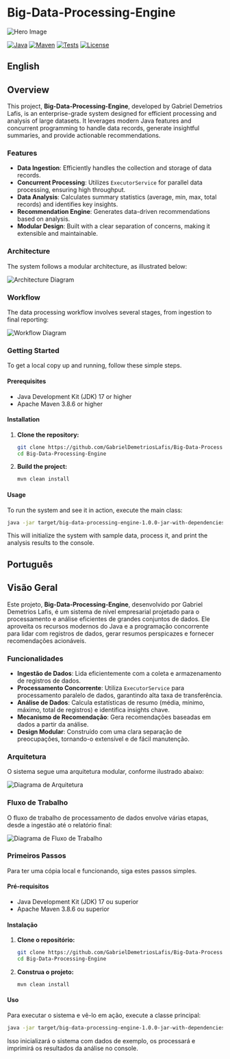 # Big-Data-Processing-Engine

![Hero Image](docs/hero_image.png)

[![Java](https://img.shields.io/badge/Java-17-blue?logo=java&logoColor=white)](https://www.java.com/)
[![Maven](https://img.shields.io/badge/Maven-3.8.6-red?logo=apache-maven&logoColor=white)](https://maven.apache.org/)
[![Tests](https://img.shields.io/badge/Tests-Passing-brightgreen)](./src/test/java/com/galafis/bigdataprocessingengine/BigDataProcessingSystemTest.java)
[![License](https://img.shields.io/badge/License-MIT-green)](LICENSE)

## English

## Overview

This project, **Big-Data-Processing-Engine**, developed by Gabriel Demetrios Lafis, is an enterprise-grade system designed for efficient processing and analysis of large datasets. It leverages modern Java features and concurrent programming to handle data records, generate insightful summaries, and provide actionable recommendations.

### Features

*   **Data Ingestion**: Efficiently handles the collection and storage of data records.
*   **Concurrent Processing**: Utilizes `ExecutorService` for parallel data processing, ensuring high throughput.
*   **Data Analysis**: Calculates summary statistics (average, min, max, total records) and identifies key insights.
*   **Recommendation Engine**: Generates data-driven recommendations based on analysis.
*   **Modular Design**: Built with a clear separation of concerns, making it extensible and maintainable.

### Architecture

The system follows a modular architecture, as illustrated below:

![Architecture Diagram](docs/diagrams/architecture.png)

### Workflow

The data processing workflow involves several stages, from ingestion to final reporting:

![Workflow Diagram](docs/diagrams/workflow.png)

### Getting Started

To get a local copy up and running, follow these simple steps.

#### Prerequisites

*   Java Development Kit (JDK) 17 or higher
*   Apache Maven 3.8.6 or higher

#### Installation

1.  **Clone the repository:**

    ```bash
    git clone https://github.com/GabrielDemetriosLafis/Big-Data-Processing-Engine.git
    cd Big-Data-Processing-Engine
    ```

2.  **Build the project:**

    ```bash
    mvn clean install
    ```

#### Usage

To run the system and see it in action, execute the main class:

```bash
java -jar target/big-data-processing-engine-1.0.0-jar-with-dependencies.jar
```

This will initialize the system with sample data, process it, and print the analysis results to the console.

## Português

## Visão Geral

Este projeto, **Big-Data-Processing-Engine**, desenvolvido por Gabriel Demetrios Lafis, é um sistema de nível empresarial projetado para o processamento e análise eficientes de grandes conjuntos de dados. Ele aproveita os recursos modernos do Java e a programação concorrente para lidar com registros de dados, gerar resumos perspicazes e fornecer recomendações acionáveis.

### Funcionalidades

*   **Ingestão de Dados**: Lida eficientemente com a coleta e armazenamento de registros de dados.
*   **Processamento Concorrente**: Utiliza `ExecutorService` para processamento paralelo de dados, garantindo alta taxa de transferência.
*   **Análise de Dados**: Calcula estatísticas de resumo (média, mínimo, máximo, total de registros) e identifica insights chave.
*   **Mecanismo de Recomendação**: Gera recomendações baseadas em dados a partir da análise.
*   **Design Modular**: Construído com uma clara separação de preocupações, tornando-o extensível e de fácil manutenção.

### Arquitetura

O sistema segue uma arquitetura modular, conforme ilustrado abaixo:

![Diagrama de Arquitetura](docs/diagrams/architecture.png)

### Fluxo de Trabalho

O fluxo de trabalho de processamento de dados envolve várias etapas, desde a ingestão até o relatório final:

![Diagrama de Fluxo de Trabalho](docs/diagrams/workflow.png)

### Primeiros Passos

Para ter uma cópia local e funcionando, siga estes passos simples.

#### Pré-requisitos

*   Java Development Kit (JDK) 17 ou superior
*   Apache Maven 3.8.6 ou superior

#### Instalação

1.  **Clone o repositório:**

    ```bash
    git clone https://github.com/GabrielDemetriosLafis/Big-Data-Processing-Engine.git
    cd Big-Data-Processing-Engine
    ```

2.  **Construa o projeto:**

    ```bash
    mvn clean install
    ```

#### Uso

Para executar o sistema e vê-lo em ação, execute a classe principal:

```bash
java -jar target/big-data-processing-engine-1.0.0-jar-with-dependencies.jar
```

Isso inicializará o sistema com dados de exemplo, os processará e imprimirá os resultados da análise no console.

